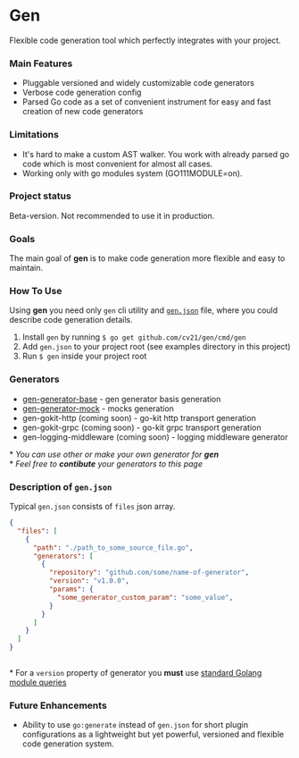 # Gen

Flexible code generation tool which perfectly integrates with your project.

### Main Features
- Pluggable versioned and widely customizable code generators
- Verbose code generation config
- Parsed Go code as a set of convenient instrument for easy and fast creation of new code generators

### Limitations
- It's hard to make a custom AST walker. You work with already parsed go code which is most convenient for almost all cases.
- Working only with go modules system (GO111MODULE=on).

### Project status
Beta-version. Not recommended to use it in production.

### Goals
The main goal of __gen__ is to make code generation more flexible and easy to maintain. 

### How To Use

Using __gen__ you need only `gen` cli utility and [`gen.json`](https://github.com/cv21/gen#description-of-genjson) file, where you could describe code generation details.

1. Install `gen` by running `$ go get github.com/cv21/gen/cmd/gen`
2. Add `gen.json` to your project root (see examples directory in this project)
3. Run `$ gen` inside your project root

### Generators

- [gen-generator-base](https://github.com/cv21/gen-generator-base) - gen generator basis generation
- [gen-generator-mock](https://github.com/cv21/gen-generator-mock) - mocks generation
- gen-gokit-http (coming soon) - go-kit http transport generation
- gen-gokit-grpc (coming soon) - go-kit grpc transport generation
- gen-logging-middleware (coming soon) - logging middleware generator

\* *You can use other or make your own generator for __gen__*<br>\* *Feel free to __contibute__ your generators to this page*

### Description of `gen.json`

Typical `gen.json` consists of `files` json array.

```json
{
  "files": [
    {
      "path": "./path_to_some_source_file.go",
      "generators": [
        {
          "repository": "github.com/some/name-of-generator",
          "version": "v1.0.0",
          "params": {
            "some_generator_custom_param": "some_value",
          }
        }
      ]
    }
  ]
}
    
```

\* For a `version` property of generator you __must__ use [standard Golang module queries](https://tip.golang.org/cmd/go/#hdr-Module_queries)

### Future Enhancements

- Ability to use `go:generate` instead of `gen.json` for short plugin configurations as a lightweight but yet powerful, versioned and flexible code generation system.
